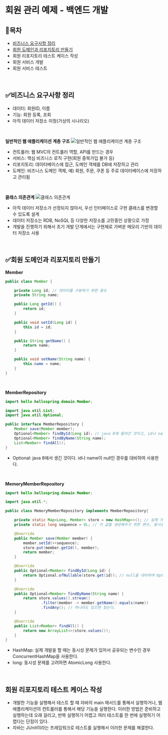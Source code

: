 # 회원 관리 예제 - 백엔드 개발
## 📌목차
- [비즈니스 요구사항 정리](#비즈니스-요구사항-정리)
- [회원 도메인과 리포지토리 만들기](#회원-도메인과-리포지토리-만들기)
- 회원 리포지토리 테스트 케이스 작성
- 회원 서비스 개발
- 회원 서비스 테스트

<br>

## ✅비즈니스 요구사항 정리
- 데이터: 회원ID, 이름
- 기능: 회원 등록, 조회
- 아직 데이터 저장소 미정(가상의 시나리오)

<br>

**일반적인 웹 애플리케이션 계층 구조**
![일반적인 웹 애플리케이션 계층 구조](https://user-images.githubusercontent.com/79316402/211205138-764ca1dd-8d67-4fd7-be63-5ae2418de0de.png)
- 컨트롤러: 웹 MVC의 컨트롤러 역할, API를 만드는 경우
- 서비스: 핵심 비즈니스 로직 구현(회원 중복가입 불가 등)
- 리포지토리: 데이터베이스에 접근, 도메인 객체를 DB에 저장하고 관리
- 도메인: 비즈니스 도메인 객체, 예) 회원, 주문, 쿠폰 등 주로 데이터베이스에 저장하고 관리됨

<br>

**클래스 의존관계** 
![클래스 의존관계](https://user-images.githubusercontent.com/79316402/211205443-acb40ef8-a265-4e01-b51f-8c9af8de4cad.png)
- 아직 데이터 저장소가 선정되지 않아서, 우선 인터페이스로 구현 클래스를 변경할 수 있도록 설계
- 데이터 저장소는 RDB, NoSQL 등 다양한 저장소를 고민중인 상황으로 가정
- 개발을 진행하기 위해서 초기 개발 단계에서는 구현체로 가벼운 메모리 기반의 데이터 저장소 사용

<br>

## ✅회원 도메인과 리포지토리 만들기
**Member**
```java
public class Member {

    private Long id; // 데이터를 구분하기 위한 용도
    private String name;

    public Long getId() {
        return id;
    }

    public void setId(Long id) {
        this.id = id;
    }

    public String getName() {
        return name;
    }

    public void setName(String name) {
        this.name = name;
    }
}
```

<br>

**MemberRepository**
```java
import hello.hellospring.domain.Member;

import java.util.List;
import java.util.Optional;

public interface MemberRepository {
    Member save(Member member);
    Optional<Member> findById(Long id); // java 8에 들어간 것이고, id나 name이 null인 경우를 대비하여 사용한다.
    Optional<Member> findByName(String name);
    List<Member> findAll();
}
```
- Optional: java 8에서 생긴 것이다. id나 name이 null인 경우를 대비하여 사용한다.

<br>

**MemoryMemberRepository**
```java
import hello.hellospring.domain.Member;

import java.util.*;

public class MemoryMemberRepository implements MemberRepository{

    private static Map<Long, Member> store = new HashMap<>(); // 실제 개발을 할 때는 동시성 문제가 있어서 공유되는 변수인 경우 ConcurrentHashMap을 사용한다.
    private static long sequence = 0L; // 키 값을 생성해주기 위한 변수, 동시성 문제를 고려하면 AtoimicLong 사용

    @Override
    public Member save(Member member) {
        member.setId(++sequence);
        store.put(member.getId(), member);
        return member;
    }

    @Override
    public Optional<Member> findById(Long id) {
        return Optional.ofNullable(store.get(id)); // null을 대비하여 Optional 사용
    }

    @Override
    public Optional<Member> findByName(String name) {
        return store.values().stream()
                .filter(member -> member.getName().equals(name))
                .findAny(); // 하나라도 있으면 찾는다.
    }

    @Override
    public List<Member> findAll() {
        return new ArrayList<>(store.values());
    }
}
```
- HashMap: 실제 개발을 할 때는 동시성 문제가 있어서 공유되는 변수인 경우 ConcurrentHashMap을 사용한다.
- long: 동시성 문제를 고려하면 AtomicLong 사용한다.

<br>

## 회원 리포지토리 테스트 케이스 작성
- 개발한 기능을 실행해서 테스트 할 때 자바의 main 메서드를 통해서 실행하거나, 웹 애플리케이션의 컨트롤러를 통해서 해당 기능을 실행한다. 이러한 방법은 준비하고 실행하는데 오래 걸리고, 반복 실행하기 어렵고 여러 테스트를 한 번에 실행하기 어렵다는 단점이 있다. 
- 자바는 JUnit이라는 프레임워크로 테스트를 실행해서 이러한 문제를 해결한다.
